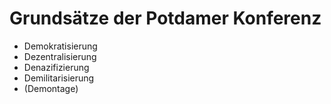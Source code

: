 # Grundsätze der Potdamer Konferenz

* Demokratisierung
* Dezentralisierung
* Denazifizierung
* Demilitarisierung
* (Demontage)


